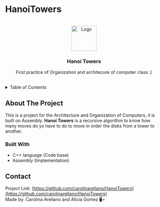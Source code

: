 # HanoiTowers

<br/>
<div align="center">
  <a href="https://github.com/carolinarellano/HanoiTowers">
    <img src="https://i.pinimg.com/564x/13/a9/f5/13a9f50ae42436d9c20f1d81c7eb84c8.jpg" alt="Logo" width="80" height="80">
  </a>

<h3 align="center">Hanoi Towers</h3>

  <p align="center">
    First practice of Organization and architecure of computer class :)
    <br/>
    <br/>
    </p>
</div>



<!-- TABLE OF CONTENTS -->
<details>
  <summary>Table of Contents</summary>
  <ol>
    <li>
      <a href="#about-the-project">About The Project</a>
      <ul>
        <li><a href="#built-with">Built With</a></li>
      </ul>
      <li><a href="#contact">Contact</a></li>
  </ol>
</details>



<!-- ABOUT THE PROJECT -->
## About The Project

This is a project for the Architecture and Organization of Computers, it is built on Assembly.
**Hanoi Towers** is a recursive algorithm to know how many moves do yo have to do to move in order the disks from a tower to another.


### Built With

* C++ language (Code base)
* Assembly (Implementation)

<!-- CONTACT -->
## Contact
Project Link: [https://github.com/carolinarellano/HanoiTowers](https://github.com/carolinarellano/HanoiTowers)<br>
Made by: Carolina Arellano and Alicia Gomez 🖥️⭐️